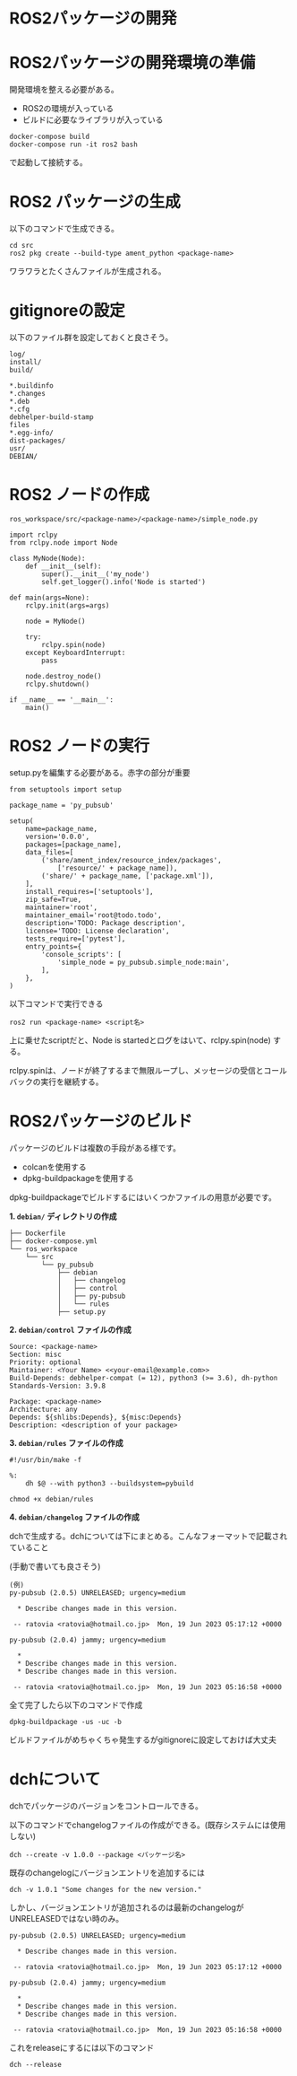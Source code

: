 # ROS2パッケージの開発

# ROS2パッケージの開発環境の準備

開発環境を整える必要がある。

- ROS2の環境が入っている
- ビルドに必要なライブラリが入っている


```docker
docker-compose build
docker-compose run -it ros2 bash
```

で起動して接続する。

# ROS2 パッケージの生成

以下のコマンドで生成できる。

```docker
cd src
ros2 pkg create --build-type ament_python <package-name>
```

ワラワラとたくさんファイルが生成される。

# gitignoreの設定

以下のファイル群を設定しておくと良さそう。

```docker
log/
install/
build/

*.buildinfo
*.changes
*.deb
*.cfg
debhelper-build-stamp
files
*.egg-info/
dist-packages/
usr/
DEBIAN/
```

# ROS2 ノードの作成

```docker
ros_workspace/src/<package-name>/<package-name>/simple_node.py

import rclpy
from rclpy.node import Node

class MyNode(Node):
    def __init__(self):
        super().__init__('my_node')
        self.get_logger().info('Node is started')

def main(args=None):
    rclpy.init(args=args)

    node = MyNode()

    try:
        rclpy.spin(node)
    except KeyboardInterrupt:
        pass

    node.destroy_node()
    rclpy.shutdown()

if __name__ == '__main__':
    main()
```

# ROS2 ノードの実行

setup.pyを編集する必要がある。赤字の部分が重要

```docker
from setuptools import setup

package_name = 'py_pubsub'

setup(
    name=package_name,
    version='0.0.0',
    packages=[package_name],
    data_files=[
        ('share/ament_index/resource_index/packages',
            ['resource/' + package_name]),
        ('share/' + package_name, ['package.xml']),
    ],
    install_requires=['setuptools'],
    zip_safe=True,
    maintainer='root',
    maintainer_email='root@todo.todo',
    description='TODO: Package description',
    license='TODO: License declaration',
    tests_require=['pytest'],
    entry_points={
        'console_scripts': [
            'simple_node = py_pubsub.simple_node:main',
        ],
    },
)
```

以下コマンドで実行できる

```docker
ros2 run <package-name> <script名>
```

上に乗せたscriptだと、Node is startedとログをはいて、rclpy.spin(node) する。

rclpy.spinは、ノードが終了するまで無限ループし、メッセージの受信とコールバックの実行を継続する。

# ROS2パッケージのビルド

パッケージのビルドは複数の手段がある様です。

- colcanを使用する
- dpkg-buildpackageを使用する

dpkg-buildpackageでビルドするにはいくつかファイルの用意が必要です。

**1. `debian/` ディレクトリの作成**

```
├── Dockerfile
├── docker-compose.yml
└── ros_workspace
    └── src
        └── py_pubsub
            ├── debian
            │   ├── changelog
            │   ├── control
            │   ├── py-pubsub
            │   └── rules
            ├── setup.py
```

**2. `debian/control` ファイルの作成**

```docker
Source: <package-name>
Section: misc
Priority: optional
Maintainer: <Your Name> <<your-email@example.com>>
Build-Depends: debhelper-compat (= 12), python3 (>= 3.6), dh-python
Standards-Version: 3.9.8

Package: <package-name>
Architecture: any
Depends: ${shlibs:Depends}, ${misc:Depends}
Description: <description of your package>
```

**3. `debian/rules` ファイルの作成**

```docker
#!/usr/bin/make -f

%:
	dh $@ --with python3 --buildsystem=pybuild
```

```docker
chmod +x debian/rules
```

**4. `debian/changelog` ファイルの作成**

dchで生成する。dchについては下にまとめる。こんなフォーマットで記載されていること

(手動で書いても良さそう)

```docker
(例)
py-pubsub (2.0.5) UNRELEASED; urgency=medium

  * Describe changes made in this version.

 -- ratovia <ratovia@hotmail.co.jp>  Mon, 19 Jun 2023 05:17:12 +0000

py-pubsub (2.0.4) jammy; urgency=medium

  *
  * Describe changes made in this version.
  * Describe changes made in this version.

 -- ratovia <ratovia@hotmail.co.jp>  Mon, 19 Jun 2023 05:16:58 +0000
```

全て完了したら以下のコマンドで作成

```docker
dpkg-buildpackage -us -uc -b
```

ビルドファイルがめちゃくちゃ発生するがgitignoreに設定しておけば大丈夫

# dchについて

dchでパッケージのバージョンをコントロールできる。

以下のコマンドでchangelogファイルの作成ができる。(既存システムには使用しない)

```docker
dch --create -v 1.0.0 --package <パッケージ名>
```

既存のchangelogにバージョンエントリを追加するには

```docker
dch -v 1.0.1 "Some changes for the new version."
```

しかし、バージョンエントリが追加されるのは最新のchangelogがUNRELEASEDではない時のみ。

```docker
py-pubsub (2.0.5) UNRELEASED; urgency=medium

  * Describe changes made in this version.

 -- ratovia <ratovia@hotmail.co.jp>  Mon, 19 Jun 2023 05:17:12 +0000

py-pubsub (2.0.4) jammy; urgency=medium

  *
  * Describe changes made in this version.
  * Describe changes made in this version.

 -- ratovia <ratovia@hotmail.co.jp>  Mon, 19 Jun 2023 05:16:58 +0000
```

これをreleaseにするには以下のコマンド

```docker
dch --release
```
